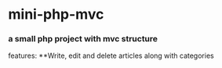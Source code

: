 # mini-php-mvc
### a small php project with mvc structure 

features:
**Write, edit and delete articles along with categories
